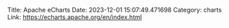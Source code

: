 Title: Apache eCharts
Date: 2023-12-01 15:07:49.471698
Category: charts
Link: https://echarts.apache.org/en/index.html
